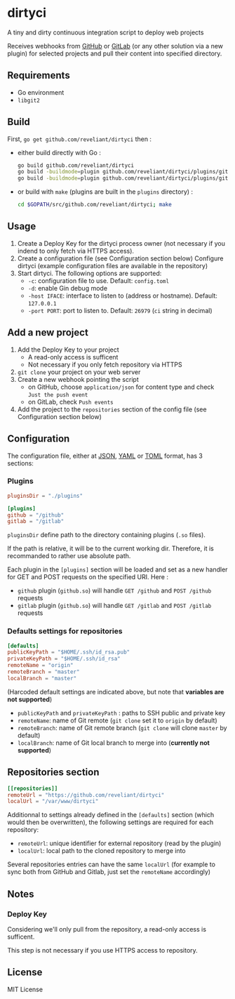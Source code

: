 # dirtyci

A tiny and dirty continuous integration script to deploy web projects

Receives webhooks from [GitHub](https://github.com) or [GitLab](https://gitlab.com)
(or any other solution via a new plugin) for selected projects and pull their
content into specified directory.

## Requirements

* Go environment
* `libgit2`

## Build

First, `go get github.com/reveliant/dirtyci` then :
- either build directly with Go :
  ```sh
  go build github.com/reveliant/dirtyci
  go build -buildmode=plugin github.com/reveliant/dirtyci/plugins/github
  go build -buildmode=plugin github.com/reveliant/dirtyci/plugins/gitlab
  ```
- or build with `make` (plugins are built in the `plugins` directory) :
  ```sh
  cd $GOPATH/src/github.com/reveliant/dirtyci; make
  ```

## Usage

1. Create a Deploy Key for the dirtyci process owner (not necessary if you
   indend to only fetch via HTTPS access).
2. Create a configuration file (see Configuration section below)
Configure dirtyci (example configuration files are available in the repository)
3. Start dirtyci. The following options are supported:
   * `-c`: configuration file to use. Default: `config.toml`
   * `-d`: enable Gin debug mode
   * `-host IFACE`: interface to listen to (address or hostname).
     Default: `127.0.0.1`
   * `-port PORT`: port to listen to. Default: `26979` (`ci` string in decimal)

## Add a new project

1. Add the Deploy Key to your project
    - A read-only access is sufficent
    - Not necessary if you only fetch repository via HTTPS
2. `git clone` your project on your web server
3. Create a new webhook pointing the script
    - on GitHub, choose `application/json` for content type and check `Just the
     push event`
    - on GitLab, check `Push events`
3. Add the project to the `repositories` section of the config file
   (see Configuration section below)

## Configuration

The configuration file, either at [JSON](https://json.org/),
[YAML](https://yaml.org/) or [TOML](https://github.com/toml-lang/toml) format,
has 3 sections:

### Plugins

```toml
pluginsDir = "./plugins"

[plugins]
github = "/github"
gitlab = "/gitlab"
```
`pluginsDir` define path to the directory containing plugins (`.so` files).

If the path is relative, it will be to the current working dir. Therefore, it
is recommanded to rather use absolute path.

Each plugin in the `[plugins]` section will be loaded and set as a
new handler for GET and POST requests on the specified URI. Here :
* `github` plugin (`github.so`) will handle `GET /github` and `POST /github`
  requests
* `gitlab` plugin (`github.so`) will handle `GET /gitlab` and `POST /gitlab`
  requests


### Defaults settings for repositories

```toml
[defaults]
publicKeyPath = "$HOME/.ssh/id_rsa.pub"
privateKeyPath = "$HOME/.ssh/id_rsa"
remoteName = "origin"
remoteBranch = "master"
localBranch = "master"
```
(Harcoded default settings are indicated above, but note that **variables are
not supported**)

* `publicKeyPath` and `privateKeyPath` : paths to SSH public and private key
* `remoteName`: name of Git remote (`git clone` set it to `origin` by default)
* `remoteBranch`: name of Git remote branch (`git clone` will clone `master` by
  default)
* `localBranch`: name of Git local branch to merge into
  (**currently not supported**)

## Repositories section

```toml
[[repositories]]
remoteUrl = "https://github.com/reveliant/dirtyci"
localUrl = "/var/www/dirtyci"
```

Additionnal to settings already defined in the `[defaults]` section (which would
then be overwritten), the following settings are required for each repository:
* `remoteUrl`: unique identifier for external repository (read by the plugin)
* `localUrl`: local path to the cloned repository to merge into

Several repositories entries can have the same `localUrl` (for example to sync
both from GitHub and Gitlab, just set the `remoteName` accordingly)

## Notes

### Deploy Key

Considering we'll only pull from the repository, a read-only access is
sufficent.

This step is not necessary if you use HTTPS access to repository.

## License

MIT License
